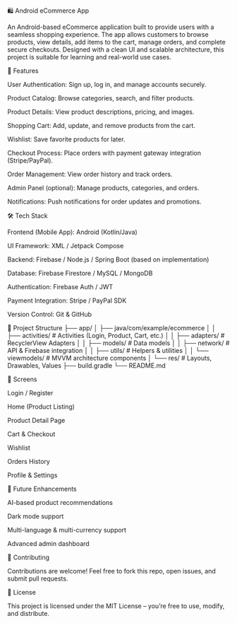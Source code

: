 🛍️ Android eCommerce App

An Android-based eCommerce application built to provide users with a seamless shopping experience. The app allows customers to browse products, view details, add items to the cart, manage orders, and complete secure checkouts. Designed with a clean UI and scalable architecture, this project is suitable for learning and real-world use cases.

🚀 Features

User Authentication: Sign up, log in, and manage accounts securely.

Product Catalog: Browse categories, search, and filter products.

Product Details: View product descriptions, pricing, and images.

Shopping Cart: Add, update, and remove products from the cart.

Wishlist: Save favorite products for later.

Checkout Process: Place orders with payment gateway integration (Stripe/PayPal).

Order Management: View order history and track orders.

Admin Panel (optional): Manage products, categories, and orders.

Notifications: Push notifications for order updates and promotions.

🛠️ Tech Stack

Frontend (Mobile App): Android (Kotlin/Java)

UI Framework: XML / Jetpack Compose

Backend: Firebase / Node.js / Spring Boot (based on implementation)

Database: Firebase Firestore / MySQL / MongoDB

Authentication: Firebase Auth / JWT

Payment Integration: Stripe / PayPal SDK

Version Control: Git & GitHub

📂 Project Structure
├── app/
│   ├── java/com/example/ecommerce
│   │   ├── activities/       # Activities (Login, Product, Cart, etc.)
│   │   ├── adapters/         # RecyclerView Adapters
│   │   ├── models/           # Data models
│   │   ├── network/          # API & Firebase integration
│   │   ├── utils/            # Helpers & utilities
│   │   └── viewmodels/       # MVVM architecture components
│   └── res/                  # Layouts, Drawables, Values
├── build.gradle
└── README.md

📱 Screens

Login / Register

Home (Product Listing)

Product Detail Page

Cart & Checkout

Wishlist

Orders History

Profile & Settings

🔮 Future Enhancements

AI-based product recommendations

Dark mode support

Multi-language & multi-currency support

Advanced admin dashboard

🤝 Contributing

Contributions are welcome! Feel free to fork this repo, open issues, and submit pull requests.

📜 License

This project is licensed under the MIT License – you’re free to use, modify, and distribute.
